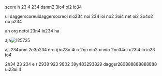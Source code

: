 score 
h 23
4 234  damn2 3io4 oi2 io34

ui daggerscoreuidaggersocreoi nio234 noi 234 ioi no2 3oi4 net oi2 3o4o2 oo p234

ah org netoi 23n4 io234 
ha

aja![125725](https://github.com/eduffield9/fluffy-waffle/assets/152788646/d675c89b-b6b0-4359-b169-367cad63e2b3)


ajj
  234pom 2o3o234 ero ij io23o 4i o 2no nio2 onnio 2no34oi o23i4 io io23 io4

  2h34 
  23 
  234 e r 2938 923 9802 39y483293829  dagger289888888888888 ui23ui 4
